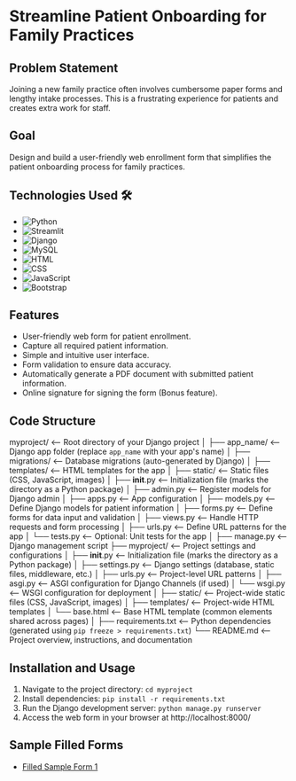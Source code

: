 # Streamline Patient Onboarding for Family Practices

## Problem Statement
Joining a new family practice often involves cumbersome paper forms and lengthy intake processes. This is a frustrating experience for patients and creates extra work for staff.

## Goal
Design and build a user-friendly web enrollment form that simplifies the patient onboarding process for family practices.

## Technologies Used 🛠️
- ![Python](https://img.shields.io/badge/python-3670A0?style=for-the-badge&logo=python&logoColor=ffdd54) 
- ![Streamlit](https://img.shields.io/static/v1?style=for-the-badge&message=Streamlit&color=FF4B4B&logo=Streamlit&logoColor=FFFFFF&label=)
- ![Django](https://img.shields.io/badge/Django-092E20?style=for-the-badge&logo=django&logoColor=white)
- ![MySQL](https://img.shields.io/badge/MySQL-4479A1?style=for-the-badge&logo=mysql&logoColor=white)
- ![HTML](https://img.shields.io/badge/HTML5-E34F26?style=for-the-badge&logo=html5&logoColor=white)
- ![CSS](https://img.shields.io/badge/CSS3-1572B6?style=for-the-badge&logo=css3&logoColor=white)
- ![JavaScript](https://img.shields.io/badge/JavaScript-F7DF1E?style=for-the-badge&logo=javascript&logoColor=black)
- ![Bootstrap](https://img.shields.io/badge/Bootstrap-563D7C?style=for-the-badge&logo=bootstrap&logoColor=white)


## Features
- User-friendly web form for patient enrollment.
- Capture all required patient information.
- Simple and intuitive user interface.
- Form validation to ensure data accuracy.
- Automatically generate a PDF document with submitted patient information.
- Online signature for signing the form (Bonus feature).

## Code Structure
myproject/                 <-- Root directory of your Django project
│
├── app_name/              <-- Django app folder (replace `app_name` with your app's name)
│   ├── migrations/        <-- Database migrations (auto-generated by Django)
│   ├── templates/         <-- HTML templates for the app
│   ├── static/            <-- Static files (CSS, JavaScript, images)
│   ├── __init__.py        <-- Initialization file (marks the directory as a Python package)
│   ├── admin.py           <-- Register models for Django admin
│   ├── apps.py            <-- App configuration
│   ├── models.py          <-- Define Django models for patient information
│   ├── forms.py           <-- Define forms for data input and validation
│   ├── views.py           <-- Handle HTTP requests and form processing
│   ├── urls.py            <-- Define URL patterns for the app
│   └── tests.py           <-- Optional: Unit tests for the app
│
├── manage.py              <-- Django management script
├── myproject/             <-- Project settings and configurations
│   ├── __init__.py        <-- Initialization file (marks the directory as a Python package)
│   ├── settings.py        <-- Django settings (database, static files, middleware, etc.)
│   ├── urls.py            <-- Project-level URL patterns
│   ├── asgi.py            <-- ASGI configuration for Django Channels (if used)
│   └── wsgi.py            <-- WSGI configuration for deployment
│
├── static/                <-- Project-wide static files (CSS, JavaScript, images)
│
├── templates/             <-- Project-wide HTML templates
│   └── base.html          <-- Base HTML template (common elements shared across pages)
│
├── requirements.txt       <-- Python dependencies (generated using `pip freeze > requirements.txt`)
└── README.md              <-- Project overview, instructions, and documentation


## Installation and Usage
1. Navigate to the project directory: `cd myproject`
2. Install dependencies: `pip install -r requirements.txt`
3. Run the Django development server: `python manage.py runserver`
4. Access the web form in your browser at http://localhost:8000/

## Sample Filled Forms
- [Filled Sample Form 1]()
